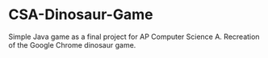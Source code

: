 # CSA-Dinosaur-Game
Simple Java game as a final project for AP Computer Science A. Recreation of the Google Chrome dinosaur game. 
